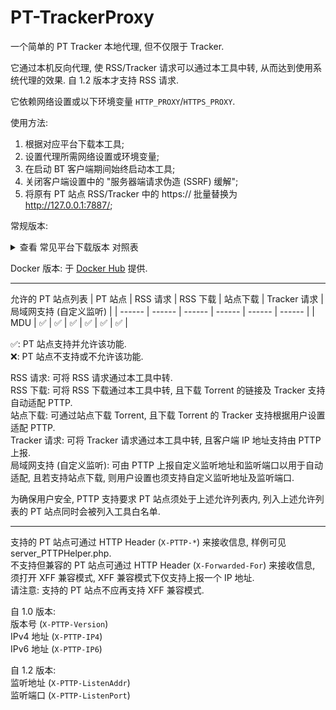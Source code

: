 # PT-TrackerProxy
一个简单的 PT Tracker 本地代理, 但不仅限于 Tracker.

它通过本机反向代理, 使 RSS/Tracker 请求可以通过本工具中转, 从而达到使用系统代理的效果. 自 1.2 版本才支持 RSS 请求.

它依赖网络设置或以下环境变量 ```HTTP_PROXY```/```HTTPS_PROXY```.

使用方法:
1. 根据对应平台下载本工具;
2. 设置代理所需网络设置或环境变量;
3. 在启动 BT 客户端期间始终启动本工具;
4. 关闭客户端设置中的 "服务器端请求伪造 (SSRF) 缓解";
5. 将原有 PT 站点 RSS/Tracker 中的 https:// 批量替换为 http://127.0.0.1:7887/;

常规版本:
<details>
<summary>查看 常见平台下载版本 对照表</summary>

| 操作系统 | 处理器架构 | 处理器位数 | 下载版本      | 说明 |
| -------- | ---------- | ---------- | ------------- | ----------------- |
| macOS    | ARM64      | 64 位      | darwin-arm64  | 常见于 Apple M 系列 |
| macOS    | AMD64      | 64 位      | darwin-amd64  | 常见于 Intel 系列 |
| Windows  | AMD64      | 64 位      | windows-amd64 | 常见于大部分现代 PC |
| Windows  | i386       | 32 位      | windows-386   | 少见于部分老式 PC |
| Windows  | ARM64      | 64 位      | windows-arm64 | 常见于新型平台, 应用于部分平板/笔记本/少数特殊硬件 |
| Windows  | ARMv7      | 32 位      | windows-arm   | 少见于罕见平台, 应用于部分上古硬件, 如 Surface RT 等 |
| Linux    | AMD64      | 64 位      | linux-amd64   | 常见于大部分 NAS 及服务器 |
| Linux    | i386       | 32 位      | linux-386     | 少见于部分老式 NAS 及服务器 |
| Linux    | ARM64      | 64 位      | linux-arm64   | 常见于部分服务器及开发板, 如 Oracle 或 Raspberry Pi 等 |
| Linux    | ARMv*      | 32 位      | linux-armv*   | 少见于部分老式服务器及开发板, 查看 /proc/cpuinfo 或 从高到底试哪个能跑 |

其它版本的 Linux/NetBSD/FreeBSD/OpenBSD/Solaris 可以此类推, 并在列表中选择适合自己的.
</details>

Docker 版本: 于 [Docker Hub](https://hub.docker.com/r/monikadesignuniverse/pt-trackerproxy) 提供.

--------------------

允许的 PT 站点列表
| PT 站点 | RSS 请求 | RSS 下载 | 站点下载 | Tracker 请求 | 局域网支持 (自定义监听) |
| ------ | ------ | ------ | ------ | ------ | ------ |
| MDU | ✅ | ✅️ | ✅ | ✅ | ✅ | ✅ |

✅: PT 站点支持并允许该功能.  
❌: PT 站点不支持或不允许该功能.

RSS 请求: 可将 RSS 请求通过本工具中转.  
RSS 下载: 可将 RSS 下载通过本工具中转, 且下载 Torrent 的链接及 Tracker 支持自动适配 PTTP.  
站点下载: 可通过站点下载 Torrent,  且下载 Torrent 的 Tracker 支持根据用户设置适配 PTTP.  
Tracker 请求: 可将 Tracker 请求通过本工具中转, 且客户端 IP 地址支持由 PTTP 上报.  
局域网支持 (自定义监听): 可由 PTTP 上报自定义监听地址和监听端口以用于自动适配, 且若支持站点下载, 则用户设置也须支持自定义监听地址及监听端口.

为确保用户安全, PTTP 支持要求 PT 站点须处于上述允许列表内, 列入上述允许列表的 PT 站点同时会被列入工具白名单.

--------------------

支持的 PT 站点可通过 HTTP Header (```X-PTTP-*```) 来接收信息, 样例可见 server_PTTPHelper.php.  
不支持但兼容的 PT 站点可通过 HTTP Header (```X-Forwarded-For```) 来接收信息, 须打开 XFF 兼容模式, XFF 兼容模式下仅支持上报一个 IP 地址.  
请注意: 支持的 PT 站点不应再支持 XFF 兼容模式.

自 1.0 版本:  
版本号 (```X-PTTP-Version```)  
IPv4 地址 (```X-PTTP-IP4```)  
IPv6 地址 (```X-PTTP-IP6```)

自 1.2 版本:  
监听地址 (```X-PTTP-ListenAddr```)  
监听端口 (```X-PTTP-ListenPort```)
